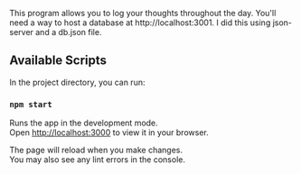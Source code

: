 This program allows you to log your thoughts throughout the day. 
You'll need a way to host a database at http://localhost:3001. I did this using json-server and a db.json file.

## Available Scripts

In the project directory, you can run:

### `npm start`

Runs the app in the development mode.\
Open [http://localhost:3000](http://localhost:3000) to view it in your browser.

The page will reload when you make changes.\
You may also see any lint errors in the console.

